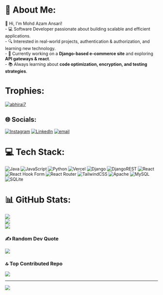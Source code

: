 # 💫 About Me:
👋 Hi, I'm Mohd Azam Ansari!<br>- 💻 Software Developer passionate about building scalable and efficient applications.  <br>- 🔍 Interested in real-world projects, authentication & authorization, and learning new technology.  <br>- 🎯 Currently working on a **Django-based e-commerce site** and exploring **API gateways & react**.  <br>- 📚 Always learning about **code optimization, encryption, and testing strategies**. 

# Trophies:
<p align="left"> <a href="https://github.com/ryo-ma/github-profile-trophy"><img src="https://github-profile-trophy.vercel.app/?username=abhirai7" alt="abhirai7" /></a> </p>

## 🌐 Socials:
[![Instagram](https://img.shields.io/badge/Instagram-%23E4405F.svg?logo=Instagram&logoColor=white)](https://instagram.com/https://www.instagram.com/ansariazam010/?hl=en) [![LinkedIn](https://img.shields.io/badge/LinkedIn-%230077B5.svg?logo=linkedin&logoColor=white)](https://linkedin.com/in/https://www.linkedin.com/in/mohd-azam-ansari-206599248/) [![email](https://img.shields.io/badge/Email-D14836?logo=gmail&logoColor=white)](mailto:azamansari20may2004@gmail.com) 

# 💻 Tech Stack:
![Java](https://img.shields.io/badge/java-%23ED8B00.svg?style=for-the-badge&logo=openjdk&logoColor=white) ![JavaScript](https://img.shields.io/badge/javascript-%23323330.svg?style=for-the-badge&logo=javascript&logoColor=%23F7DF1E) ![Python](https://img.shields.io/badge/python-3670A0?style=for-the-badge&logo=python&logoColor=ffdd54) ![Vercel](https://img.shields.io/badge/vercel-%23000000.svg?style=for-the-badge&logo=vercel&logoColor=white) ![Django](https://img.shields.io/badge/django-%23092E20.svg?style=for-the-badge&logo=django&logoColor=white) ![DjangoREST](https://img.shields.io/badge/DJANGO-REST-ff1709?style=for-the-badge&logo=django&logoColor=white&color=ff1709&labelColor=gray) ![React](https://img.shields.io/badge/react-%2320232a.svg?style=for-the-badge&logo=react&logoColor=%2361DAFB) ![React Hook Form](https://img.shields.io/badge/React%20Hook%20Form-%23EC5990.svg?style=for-the-badge&logo=reacthookform&logoColor=white) ![React Router](https://img.shields.io/badge/React_Router-CA4245?style=for-the-badge&logo=react-router&logoColor=white) ![TailwindCSS](https://img.shields.io/badge/tailwindcss-%2338B2AC.svg?style=for-the-badge&logo=tailwind-css&logoColor=white) ![Apache](https://img.shields.io/badge/apache-%23D42029.svg?style=for-the-badge&logo=apache&logoColor=white) ![MySQL](https://img.shields.io/badge/mysql-4479A1.svg?style=for-the-badge&logo=mysql&logoColor=white) ![SQLite](https://img.shields.io/badge/sqlite-%2307405e.svg?style=for-the-badge&logo=sqlite&logoColor=white)
# 📊 GitHub Stats:
![](https://github-readme-stats.vercel.app/api?username=ansari1261130&theme=dark&hide_border=false&include_all_commits=false&count_private=false)<br/>
![](https://github-readme-streak-stats.herokuapp.com/?user=ansari1261130&theme=dark&hide_border=false)<br/>
![](https://github-readme-stats.vercel.app/api/top-langs/?username=ansari1261130&theme=dark&hide_border=false&include_all_commits=false&count_private=false&layout=compact)

### ✍️ Random Dev Quote
![](https://quotes-github-readme.vercel.app/api?type=horizontal&theme=radical)

### 🔝 Top Contributed Repo
![](https://github-contributor-stats.vercel.app/api?username=ansari1261130&limit=5&theme=dark&combine_all_yearly_contributions=true)

---
[![](https://visitcount.itsvg.in/api?id=ansari1261130&icon=2&color=0)](https://visitcount.itsvg.in)

<!-- Proudly created with GPRM ( https://gprm.itsvg.in ) -->
